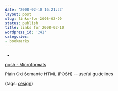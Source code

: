 ```yaml
---
date: '2008-02-10 16:21:32'
layout: post
slug: links-for-2008-02-10
status: publish
title: links for 2008-02-10
wordpress_id: '241'
categories:
- bookmarks
---
```



	
  *
		

[posh - Microformats](http://microformats.org/wiki/POSH)


		

Plain Old Semantic HTML (POSH) -- useful guidelines


		

(tags: [design](http://del.icio.us/eob/design))


	



